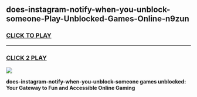 
## does-instagram-notify-when-you-unblock-someone-Play-Unblocked-Games-Online-n9zun
<h3>
<a href="https://premium76.site?title=does-instagram-notify-when-you-unblock-someone&ref=25A">CLICK TO PLAY</a></h3>
<hr>

<h3>
<a href="https://premium76.site?title=does-instagram-notify-when-you-unblock-someone&ref=25A">CLICK 2 PLAY</a>
  
</h3>

<a href="https://premium76.site?title=does-instagram-notify-when-you-unblock-someone&ref=25A"><img src="https://clearcache.store/games.png"></a>


**does-instagram-notify-when-you-unblock-someone games unblocked: Your Gateway to Fun and Accessible Online Gaming**
